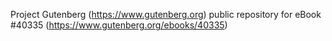 Project Gutenberg (https://www.gutenberg.org) public repository for eBook #40335 (https://www.gutenberg.org/ebooks/40335)

